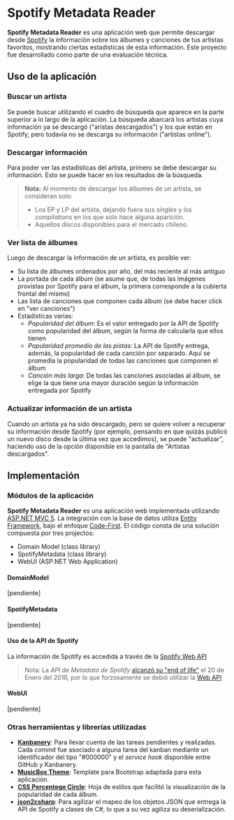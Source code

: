 # Spotify Metadata Reader

**Spotify Metadata Reader** es una aplicación web que permite descargar desde [Spotify](https://www.spotify.com) la información sobre los álbumes y canciones de tus artistas favoritos, mostrando ciertas estadísticas de esta información. Este proyecto fue desarrollado como parte de una evaluación técnica.

## Uso de la aplicación

### Buscar un artista
Se puede buscar utilizando el cuadro de búsqueda que aparece en la parte superior a lo largo de la aplicación.
La búsqueda abarcará los artistas cuya información ya se descargó ("aristas descargados") y los que están en Spotify, pero todavía no se descarga su información ("artistas online").

### Descargar información
Para poder ver las estadísticas del artista, primero se debe descargar su información.
Esto se puede hacer en los resultados de la búsqueda.

> **Nota:** Al momento de descargar los álbumes de un artista, se consideran solo:
> - Los EP y LP del artista, dejando fuera sus *singles* y los *compilations* en los que solo hace alguna aparición.
> - Aquellos discos disponibles para el mercado chileno.


### Ver lista de álbumes
Luego de descargar la información de un artista, es posible ver:
* Su lista de álbumes ordenados por año, del más reciente al más antiguo
* La portada de cada álbum (se asume que, de todas las imágenes provistas por Spotify para el álbum, la primera corresponde a la cubierta frontal del mismo)
* Las lista de canciones que componen cada álbum (se debe hacer click en "ver canciones")
* Estadísticas varias:
  * *Popularidad del álbum*: Es el valor entregado por la API de Spotify como popularidad del álbum, según la forma de calcularla que ellos tienen
  * *Popularidad promedio de las pistas*: La API de Spotify entrega, además, la popularidad de cada canción por separado. Aquí se promedia la popularidad de todas las canciones que componen el álbum
  * *Canción más larga*: De todas las canciones asociadas al álbum, se elige la que tiene una mayor duración según la información entregada por Spotify

### Actualizar información de un artista
Cuando un artista ya ha sido descargado, pero se quiere volver a recuperar su información desde Spotify (por ejemplo, pensando en que quizás publicó un nuevo disco desde la última vez que accedimos), se puede "actualizar", haciendo uso de la opción disponible en la pantalla de "Artistas descargados".



## Implementación

### Módulos de la aplicación
**Spotify Metadata Reader** es una aplicación web implementada utilizando [ASP.NET MVC 5](http://www.asp.net/mvc/mvc5). La integración con la base de datos utiliza [Entity Framework](https://msdn.microsoft.com/en-us/data/ef.aspx), bajo el enfoque [Code-First](https://msdn.microsoft.com/en-us/data/jj193542.aspx).
El código consta de una solución compuesta por tres projectos:
* Domain Model (class library)
* SpotifyMetadata (class library)
* WebUI (ASP.NET Web Application)

#### DomainModel
[pendiente]

#### SpotifyMetadata
[pendiente]
#### Uso de la API de Spotify
La información de Spotify es accedida a través de la [Spotify Web API](https://developer.spotify.com/web-api/)
>Nota: La *API de Metadata de Spotify* [alcanzó su "end of life"](https://developer.spotify.com/technologies/metadata-api/) el 20 de Enero del 2016, por lo que forzosamente se debió utilizar la [Web API](https://developer.spotify.com/web-api/)

#### WebUI
[pendiente]


### Otras herramientas y librerías utilizadas
* **[Kanbanery](https://dsnunez.kanbanery.com/projects/70697/board/?key=f171791a46c71075d7ef0f4f3c1a73580f9d998e)**: Para llevar cuenta de las tareas pendientes y realizadas. Cada *commit* fue asociado a alguna tarea del kanban mediante un identificador del tipo "#000000" y el *service hook* disponible entre GitHub y Kanbanery.
* **[MusicBox Theme](https://w3layouts.com/music-box-online-music-mobile-website-template)**: Template para Bootstrap adaptada para esta aplicación.
* **[CSS Percentege Circle](http://circle.firchow.net/)**: Hoja de estilos que facilitó la visualización de la popularidad de cada álbum.
* **[json2csharp](http://json2csharp.com/)**: Para agilizar el mapeo de los objetos JSON que entrega la API de Spotify a clases de C#, lo que a su vez agiliza su deserialización.

